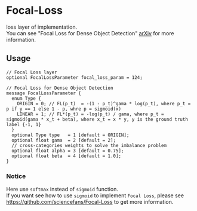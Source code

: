 # Focal-Loss
loss layer of implementation.  
You can see "Focal Loss for Dense Object Detection" [arXiv](https://arxiv.org/abs/1708.02002) for more information.  

## Usage

```
// Focal Loss layer
optional FocalLossParameter focal_loss_param = 124;

// Focal Loss for Dense Object Detection
message FocalLossParameter {
  enum Type {
    ORIGIN = 0; // FL(p_t)  = -(1 - p_t)^gama * log(p_t), where p_t = p if y == 1 else 1 - p, whre p = sigmoid(x)
    LINEAR = 1; // FL*(p_t) = -log(p_t) / gama, where p_t = sigmoid(gama * x_t + beta), where x_t = x * y, y is the ground truth label {-1, 1}
  }
  optional Type type   = 1 [default = ORIGIN]; 
  optional float gama  = 2 [default = 2];
  // cross-categories weights to solve the imbalance problem
  optional float alpha = 3 [default = 0.75]; 
  optional float beta  = 4 [default = 1.0];
}
```

### Notice
Here use `softmax` instead of `sigmoid` function.  
If you want see how to use `sigmoid` to implement `Focal Loss`, please see https://github.com/sciencefans/Focal-Loss to get more information.
